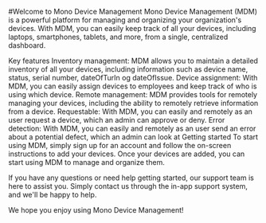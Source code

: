 #Welcome to Mono Device Management
Mono Device Management (MDM) is a powerful platform for managing and organizing your organization's devices. With MDM, you can easily keep track of all your devices, including laptops, smartphones, tablets, and more, from a single, centralized dashboard.

Key features
Inventory management: MDM allows you to maintain a detailed inventory of all your devices, including information such as device name, status, serial number, dateOfTurIn og dateOfIssue.
Device assignment: With MDM, you can easily assign devices to employees and keep track of who is using which device.
Remote management: MDM provides tools for remotely managing your devices, including the ability to remotely retrieve information from a device.
Requestable: With MDM, you can easily and remotely as an user request a device, which an admin can approve or deny.
Error detection: With MDM, you can easily and remotely as an user send an error about a potential defect, which an admin can look at 
Getting started
To start using MDM, simply sign up for an account and follow the on-screen instructions to add your devices. Once your devices are added, you can start using MDM to manage and organize them.

If you have any questions or need help getting started, our support team is here to assist you. Simply contact us through the in-app support system, and we'll be happy to help.

We hope you enjoy using Mono Device Management!
